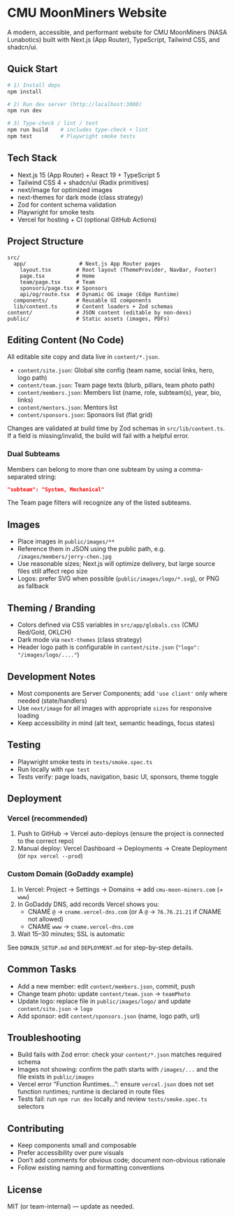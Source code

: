 # CMU MoonMiners Website

A modern, accessible, and performant website for CMU MoonMiners (NASA Lunabotics) built with Next.js (App Router), TypeScript, Tailwind CSS, and shadcn/ui.

## Quick Start

```bash
# 1) Install deps
npm install

# 2) Run dev server (http://localhost:3000)
npm run dev

# 3) Type-check / lint / test
npm run build    # includes type-check + lint
npm test         # Playwright smoke tests
```

## Tech Stack
- Next.js 15 (App Router) + React 19 + TypeScript 5
- Tailwind CSS 4 + shadcn/ui (Radix primitives)
- next/image for optimized images
- next-themes for dark mode (class strategy)
- Zod for content schema validation
- Playwright for smoke tests
- Vercel for hosting + CI (optional GitHub Actions)

## Project Structure

```
src/
  app/                 # Next.js App Router pages
    layout.tsx        # Root layout (ThemeProvider, NavBar, Footer)
    page.tsx          # Home
    team/page.tsx     # Team
    sponsors/page.tsx # Sponsors
    api/og/route.tsx  # Dynamic OG image (Edge Runtime)
  components/         # Reusable UI components
  lib/content.ts      # Content loaders + Zod schemas
content/              # JSON content (editable by non-devs)
public/               # Static assets (images, PDFs)
```

## Editing Content (No Code)
All editable site copy and data live in `content/*.json`.
- `content/site.json`: Global site config (team name, social links, hero, logo path)
- `content/team.json`: Team page texts (blurb, pillars, team photo path)
- `content/members.json`: Members list (name, role, subteam(s), year, bio, links)
- `content/mentors.json`: Mentors list
- `content/sponsors.json`: Sponsors list (flat grid)

Changes are validated at build time by Zod schemas in `src/lib/content.ts`. If a field is missing/invalid, the build will fail with a helpful error.

### Dual Subteams
Members can belong to more than one subteam by using a comma-separated string:
```json
"subteam": "System, Mechanical"
```
The Team page filters will recognize any of the listed subteams.

## Images
- Place images in `public/images/**`
- Reference them in JSON using the public path, e.g. `/images/members/jerry-chen.jpg`
- Use reasonable sizes; Next.js will optimize delivery, but large source files still affect repo size
- Logos: prefer SVG when possible (`public/images/logo/*.svg`), or PNG as fallback

## Theming / Branding
- Colors defined via CSS variables in `src/app/globals.css` (CMU Red/Gold, OKLCH)
- Dark mode via `next-themes` (class strategy)
- Header logo path is configurable in `content/site.json` (`"logo": "/images/logo/...."`)

## Development Notes
- Most components are Server Components; add `'use client'` only where needed (state/handlers)
- Use `next/image` for all images with appropriate `sizes` for responsive loading
- Keep accessibility in mind (alt text, semantic headings, focus states)

## Testing
- Playwright smoke tests in `tests/smoke.spec.ts`
- Run locally with `npm test`
- Tests verify: page loads, navigation, basic UI, sponsors, theme toggle

## Deployment
### Vercel (recommended)
1) Push to GitHub → Vercel auto-deploys (ensure the project is connected to the correct repo)
2) Manual deploy: Vercel Dashboard → Deployments → Create Deployment (or `npx vercel --prod`)

### Custom Domain (GoDaddy example)
1) In Vercel: Project → Settings → Domains → add `cmu-moon-miners.com` (+ `www`)
2) In GoDaddy DNS, add records Vercel shows you:
   - CNAME `@` → `cname.vercel-dns.com` (or A `@` → `76.76.21.21` if CNAME not allowed)
   - CNAME `www` → `cname.vercel-dns.com`
3) Wait 15–30 minutes; SSL is automatic

See `DOMAIN_SETUP.md` and `DEPLOYMENT.md` for step-by-step details.

## Common Tasks
- Add a new member: edit `content/members.json`, commit, push
- Change team photo: update `content/team.json` → `teamPhoto`
- Update logo: replace file in `public/images/logo/` and update `content/site.json` → `logo`
- Add sponsor: edit `content/sponsors.json` (name, logo path, url)

## Troubleshooting
- Build fails with Zod error: check your `content/*.json` matches required schema
- Images not showing: confirm the path starts with `/images/...` and the file exists in `public/images`
- Vercel error “Function Runtimes…”: ensure `vercel.json` does not set function runtimes; runtime is declared in route files
- Tests fail: run `npm run dev` locally and review `tests/smoke.spec.ts` selectors

## Contributing
- Keep components small and composable
- Prefer accessibility over pure visuals
- Don’t add comments for obvious code; document non-obvious rationale
- Follow existing naming and formatting conventions

## License
MIT (or team-internal) — update as needed.
